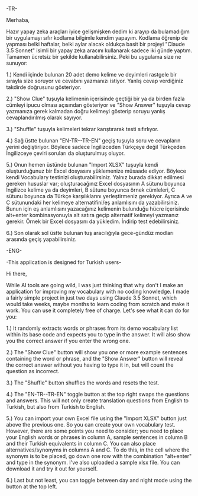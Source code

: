 -TR-

Merhaba,

Hazır yapay zeka araçları iyice gelişmişken dedim ki arayıp da bulamadığım bir uygulamayı sıfır kodlama bilgimle kendim yapayım. Kodlama öğrenip de yapması belki haftalar, belki aylar alacak oldukça basit bir projeyi "Claude 3.5 Sonnet" isimli bir yapay zeka aracını kullanarak sadece iki günde yaptım. Tamamen ücretsiz bir şekilde kullanabilirsiniz. Peki bu uygulama size ne sunuyor:

1.) Kendi içinde bulunan 20 adet demo kelime ve deyimleri rastgele bir sırayla size soruyor ve cevabını yazmanızı istiyor. Yanlış cevap verdiğiniz takdirde doğrusunu gösteriyor.

2.) "Show Clue" tuşuyla kelimenin içerisinde geçtiği bir ya da birden fazla cümleyi ipucu olması açısından gösteriyor ve "Show Answer" tuşuyla cevap yazmanıza gerek kalmadan doğru kelimeyi gösterip soruyu yanlış cevaplandırılmış olarak sayıyor.

3.) "Shuffle" tuşuyla kelimeleri tekrar karıştırarak testi sıfırlıyor.

4.) Sağ üstte bulunan "EN-TR--TR-EN" geçiş tuşuyla soru ve cevapların yerini değiştiriyor. Böylece sadece İngilizceden Türkçeye değil Türkçeden İngilizceye çeviri soruları da oluşturulmuş oluyor.

5.) Onun hemen üstünde bulunan "Import XLSX" tuşuyla kendi oluşturduğunuz bir Excel dosyasını yüklemenize müsaade ediyor. Böylece kendi Vocabulary testinizi oluşturabilirsiniz. Yalnız burada dikkat edilmesi gereken hususlar var; oluşturacağınız Excel dosyasının A sütunu boyunca İngilizce kelime ya da deyimleri, B sütunu boyunca örnek cümleleri, C sütunu boyunca da Türkçe karşılıklarını yerleştirmeniz gerekiyor. Ayrıca A ve C sütunundaki her kelimeye alternatifini/eş anlamlısını da yazabilirsiniz. Bunun için eş anlamlısını yazacağınız kelimenin bulunduğu hücre içerisinde alt+enter kombinasyonuyla alt satıra geçip alternatif kelimeyi yazmanız gerekir. Örnek bir Excel dosyasını da yükledim. İndirip test edebilirsiniz.

6.) Son olarak sol üstte bulunan tuş aracılığıyla gece-gündüz modları arasında geçiş yapabilirsiniz.



-ENG-

-This application is designed for Turkish users-

Hi there,

While AI tools are going wild, I was just thinking that why don't I make an application for improving my vocabulary with no coding knowledge. I made a fairly simple project in just two days using Claude 3.5 Sonnet, which would take weeks, maybe months to learn coding from scratch and make it work. You can use it completely free of charge. Let's see what it can do for you:

1.) It randomly extracts words or phrases from its demo vocabulary list within its base code and expects you to type in the answer. It will also show you the correct answer if you enter the wrong one.

2.) The "Show Clue" button will show you one or more example sentences containing the word or phrase, and the "Show Answer" button will reveal the correct answer without you having to type it in, but will count the question as incorrect.

3.) The "Shuffle" button shuffles the words and resets the test.

4.) The "EN-TR--TR-EN" toggle button at the top right swaps the questions and answers. This will not only create translation questions from English to Turkish, but also from Turkish to English.

5.) You can import your own Excel file using the "Import XLSX" button just above the previous one. So you can create your own vocabulary test. However, there are some points you need to consider; you need to place your English words or phrases in column A, sample sentences in column B and their Turkish equivalents in column C. You can also place alternatives/synonyms in columns A and C. To do this, in the cell where the synonym is to be placed, go down one row with the combination "alt+enter" and type in the synonym. I've also uploaded a sample xlsx file. You can download it and try it out for yourself.

6.) Last but not least, you can toggle between day and night mode using the button at the top left.
